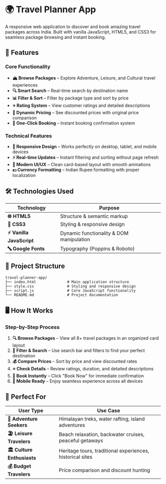 # 🌍 **Travel Planner App**
A responsive web application to discover and book amazing travel packages across India. Built with vanilla JavaScript, HTML5, and CSS3 for seamless package browsing and instant booking.

## 🚀 **Features**

### **Core Functionality**
* **🏔️ Browse Packages** – Explore Adventure, Leisure, and Cultural travel experiences
* **🔍 Smart Search** – Real-time search by destination name
* **📊 Filter & Sort** – Filter by package type and sort by price
* **⭐ Rating System** – View customer ratings and detailed descriptions  
* **💸 Dynamic Pricing** – See discounted prices with original price comparison
* **📱 One-Click Booking** – Instant booking confirmation system

### **Technical Features**
* **📱 Responsive Design** – Works perfectly on desktop, tablet, and mobile devices
* **⚡ Real-time Updates** – Instant filtering and sorting without page refresh
* **🎨 Modern UI/UX** – Clean card-based layout with smooth animations
* **💵 Currency Formatting** – Indian Rupee formatting with proper localization

## 🛠 **Technologies Used**

| **Technology** | **Purpose** |
|----------------|-------------|
| **🌐 HTML5** | Structure & semantic markup |
| **🎨 CSS3** | Styling & responsive design |
| **⚡ Vanilla JavaScript** | Dynamic functionality & DOM manipulation |
| **🔤 Google Fonts** | Typography (Poppins & Roboto) |

## 📂 **Project Structure**

```
travel-planner-app/
├── index.html              # Main application structure
├── style.css               # Styling and responsive design  
├── script.js               # Core JavaScript functionality
└── README.md               # Project documentation
```

## 🖥 **How It Works**

### **Step-by-Step Process**
1. **🔍 Browse Packages** – View all 8+ travel packages in an organized card layout
2. **🎯 Filter & Search** – Use search bar and filters to find your perfect destination
3. **💰 Compare Prices** – Sort by price and view discounted rates
4. **⭐ Check Details** – Review ratings, duration, and detailed descriptions
5. **📱 Book Instantly** – Click "Book Now" for immediate confirmation
6. **📱 Mobile Ready** – Enjoy seamless experience across all devices

## 🎯 **Perfect For**

| **User Type** | **Use Case** |
|---------------|--------------|
| **🎒 Adventure Seekers** | Himalayan treks, water rafting, island adventures |
| **🏖️ Leisure Travelers** | Beach relaxation, backwater cruises, peaceful getaways |
| **🏛️ Culture Enthusiasts** | Heritage tours, traditional experiences, historical sites |
| **💰 Budget Travelers** | Price comparison and discount hunting |
